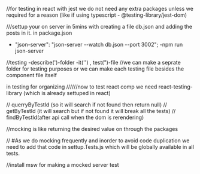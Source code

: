 //for testing in react with jest we do not need any extra packages
unless we required for a reason (like if using typescript - @testing-library/jest-dom)

///settup your on server in 5mins with
creating a file db.json
and adding the posts in it.
in package.json

- "json-server": "json-server --watch db.json --port 3002";
  -npm run json-server

//testing
-describe(')-folder
-it('') , test(")-file
//we can make a seprate folder for testing purposes or we can make each testing file besides the component file itself

in testing for organizing
//////now to test react comp we need react-testing-library (which is already settuped in react)

// querryByTestId (so it will search if not found then return null)
// getByTestId (it will search but if not found it will break all the tests)
// findByTestId(after api call when the dom is rerendering)

//mocking is like returning the desired value on through the packages

// #As we do mocking frequently and inorder to avoid code duplication we need to add that code in settup.Tests.js which will be globally available in all tests.

//install msw for making a mocked server test
